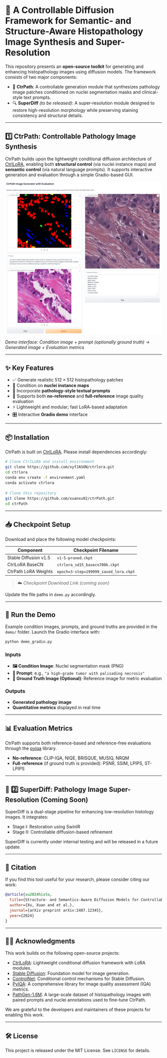 # 🧬 A Controllable Diffusion Framework for Semantic- and Structure-Aware Histopathology Image Synthesis and Super-Resolution

This repository presents an **open-source toolkit** for generating and enhancing histopathology images using diffusion models. The framework consists of two major components:

- 🧠 **CtrPath**: A controllable generation module that synthesizes pathology image patches conditioned on nuclei segmentation masks and clinical-style text prompts.
- 🔍 **SuperDiff** *(to be released)*: A super-resolution module designed to restore high-resolution morphology while preserving staining consistency and structural details.

---

## 1️⃣ CtrPath: Controllable Pathology Image Synthesis

CtrPath builds upon the lightweight conditional diffusion architecture of [CtrlLoRA](https://github.com/xyfJASON/ctrlora), enabling both **structural control** (via nuclei instance maps) and **semantic control** (via natural language prompts). It supports interactive generation and evaluation through a simple Gradio-based GUI.

<p align="center">
  <img src="ctrPath.png" width="700"/>
</p>

*Demo interface: Condition image + prompt (optionally ground truth) → Generated image + Evaluation metrics*

---

## ✨ Key Features

- ✅ Generate realistic $512\times512$ histopathology patches
- 🔬 Condition on **nuclei instance maps**
- 🧠 Incorporate **pathology-style textual prompts**
- 📏 Supports both **no-reference** and **full-reference** image quality evaluation
- ⚡ Lightweight and modular; fast LoRA-based adaptation
- 🎛️ Interactive **Gradio demo** interface

---

## 📦 Installation

CtrPath is built on [CtrlLoRA](https://github.com/xyfJASON/ctrlora). Please install dependencies accordingly:

```bash
# Clone CtrlLoRA and install environment
git clone https://github.com/xyfJASON/ctrlora.git
cd ctrlora
conda env create -f environment.yaml
conda activate ctrlora

# Clone this repository
git clone https://github.com/xuanxu92/ctrPath.git
cd ctrPath
````

---

## 📥 Checkpoint Setup

Download and place the following model checkpoints:

| Component             | Checkpoint Filename                   |
| --------------------- | ------------------------------------- |
| Stable Diffusion v1.5 | `v1-5-pruned.ckpt`                    |
| CtrlLoRA BaseCN       | `ctrlora_sd15_basecn700k.ckpt`        |
| CtrPath LoRA Weights  | `epoch=3-step=199999_saved_lora.ckpt` |

> ☁️ *Checkpoint Download Link (coming soon)*

Update the file paths in `demo.py` accordingly.

---

## 🚀 Run the Demo

Example condition images, prompts, and ground truths are provided in the `demo/` folder. Launch the Gradio interface with:

```bash
python demo_gradio.py
```

### Inputs

* **🖼️ Condition Image**: Nuclei segmentation mask (PNG)
* **🧠 Prompt**: e.g., `"a high-grade tumor with palisading necrosis"`
* **🧪 Ground Truth Image (Optional)**: Reference image for metric evaluation

### Outputs

* **Generated pathology image**
* **Quantitative metrics** displayed in real time

---

## 📊 Evaluation Metrics

CtrPath supports both reference-based and reference-free evaluations through the [pyiqa](https://github.com/chaofengc/IQA-PyTorch) library.

* **No-reference**: CLIP-IQA, NIQE, BRISQUE, MUSIQ, NRQM
* **Full-reference** (if ground truth is provided): PSNR, SSIM, LPIPS, ST-LPIPS

---

## 🔬 2️⃣ SuperDiff: Pathology Image Super-Resolution (Coming Soon)

SuperDiff is a dual-stage pipeline for enhancing low-resolution histology images. It integrates:

* Stage I: Restoration using SwinIR
* Stage II: Controllable diffusion-based refinement

SuperDiff is currently under internal testing and will be released in a future update.

---

## 📖 Citation

If you find this tool useful for your research, please consider citing our work:

```bibtex
@article{xu2024histo,
  title={Structure- and Semantics-Aware Diffusion Models for Controllable Histopathology Image Synthesis and Super-Resolution},
  author={Xu, Xuan and et al.},
  journal={arXiv preprint arXiv:2407.12345},
  year={2024}
}
```

---

## 🧑‍💻 Acknowledgments

This work builds on the following open-source projects:

- [CtrlLoRA](https://github.com/xyfJASON/ctrlora): Lightweight conditional diffusion framework with LoRA modules.
- [Stable Diffusion](https://github.com/CompVis/stable-diffusion): Foundation model for image generation.
- [ControlNet](https://github.com/lllyasviel/ControlNet): Conditional control mechanisms for Stable Diffusion.
- [PyIQA](https://github.com/chaofengc/IQA-PyTorch): A comprehensive library for image quality assessment (IQA) metrics.
- [PathGen-1.6M](https://github.com/PathFoundation/PathGen-1.6M): A large-scale dataset of histopathology images with paired prompts and nuclei annotations used to fine-tune CtrPath.

We are grateful to the developers and maintainers of these projects for enabling this work.

---

## 🛠️ License

This project is released under the MIT License. See `LICENSE` for details.




